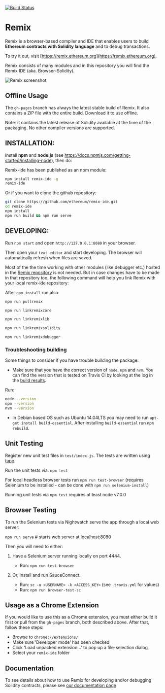 [![Build Status](https://travis-ci.org/ethereum/remix-ide.svg?branch=master)](https://travis-ci.org/ethereum/remix-ide)

# Remix

Remix is a browser-based compiler and IDE that enables users to build **Ethereum contracts with Solidity language** and to debug transactions.

To try it out, visit [https://remix.ethereum.org](https://remix.ethereum.org).

Remix consists of many modules and in this repository you will find the Remix IDE (aka. Browser-Solidity).

![Remix screenshot](https://i.imgur.com/clfc7US.png)

## Offline Usage

The `gh-pages` branch has always the latest stable build of Remix. It also contains a ZIP file with the entire build. Download it to use offline.

Note: it contains the latest release of Solidity available at the time of the packaging. No other compiler versions are supported.


## INSTALLATION:

Install **npm** and **node.js** (see https://docs.npmjs.com/getting-started/installing-node), then do:

Remix-ide has been published as an npm module:

```bash
npm install remix-ide -g
remix-ide
```
Or if you want to clone the github repository:

```bash
git clone https://github.com/ethereum/remix-ide.git
cd remix-ide
npm install
npm run build && npm run serve
```

## DEVELOPING:

Run `npm start` and open `http://127.0.0.1:8080` in your browser.

Then open your `text editor` and start developing.
The browser will automatically refresh when files are saved.

Most of the the time working with other modules (like debugger etc.) hosted in the [Remix repository](https://github.com/ethereum/remix) is not needed.
But in case changes have to be made in that repository too, the following command will help you link Remix with your local remix-ide repository:

After `npm install` run also:

```bash
npm run pullremix

npm run linkremixcore

npm run linkremixlib

npm run linkremixsolidity

npm run linkremixdebugger
```

### Troubleshooting building

Some things to consider if you have trouble building the package:

- Make sure that you have the correct version of `node`, `npm` and `nvm`. You can find the version that is tested on Travis CI by looking at the log in the [build results](https://travis-ci.org/ethereum/remix-ide).

Run:

```bash
node --version
npm --version
nvm --version
```

- In Debian based OS such as Ubuntu 14.04LTS you may need to run `apt-get install build-essential`. After installing `build-essential` run `npm rebuild`.

## Unit Testing

Register new unit test files in `test/index.js`.
The tests are written using [tape](https://www.npmjs.com/package/tape).

Run the unit tests via: `npm test`

For local headless browser tests run `npm run test-browser`
(requires Selenium to be installed - can be done with `npm run selenium-install`)

Running unit tests via `npm test` requires at least node v7.0.0

## Browser Testing

To run the Selenium tests via Nightwatch serve the app through a local web server:

`npm run serve` # starts web server at localhost:8080

Then you will need to either:

1. Have a Selenium server running locally on port 4444.
	- Run: `npm run test-browser`

2. Or, install and run SauceConnect.
	- Run: `sc -u <USERNAME> -k <ACCESS_KEY>` (see `.travis.yml` for values)
	- Run: `npm run browser-test-sc`

## Usage as a Chrome Extension

If you would like to use this as a Chrome extension, you must either build it first or pull from the `gh-pages` branch, both described above.
After that, follow these steps:

- Browse to `chrome://extensions/`
- Make sure 'Developer mode' has been checked
- Click 'Load unpacked extension...' to pop up a file-selection dialog
- Select your `remix-ide` folder

## Documentation

To see details about how to use Remix for developing and/or debugging Solidity contracts, please see [our documentation page](https://remix.readthedocs.io)
